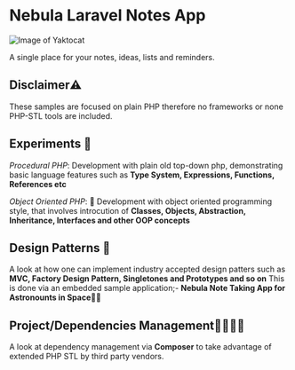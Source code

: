 # Nebula Laravel Notes App

![Image of Yaktocat](https://www.php.net/images/logos/new-php-logo.png)

A single place for your notes, ideas, lists and reminders.

## Disclaimer⚠️
These samples are focused on plain PHP therefore no frameworks or none PHP-STL tools are included.

## Experiments 🔬
*Procedural PHP*:
Development with plain old top-down php, demonstrating basic language features such as **Type System, Expressions, Functions, References etc**

*Object Oriented PHP*: 🎄
Development with object oriented programming style, that involves introcution of **Classes, Objects, Abstraction, Inheritance, Interfaces and other OOP concepts**

## Design Patterns 🛫
A look at how one can implement industry accepted design patters such as **MVC, Factory Design Pattern, Singletones and Prototypes and so on**
This is done via an embedded sample application;- **Nebula Note Taking App for Astronounts in Space**🧑‍🚀

## Project/Dependencies Management👨‍💼👩‍💼
A look at dependency management via **Composer** to take advantage of extended PHP STL by third party vendors.